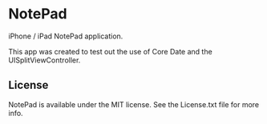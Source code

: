 NotePad
=======

iPhone / iPad NotePad application.

This app was created to test out the use of Core Date and the UISplitViewController. 

## License

NotePad is available under the MIT license. See the License.txt file for more info.
